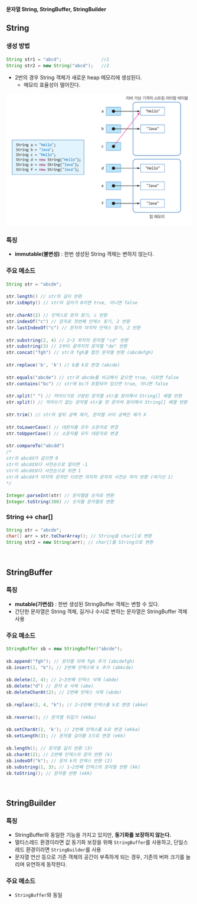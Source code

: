 **문자열 String, StringBuffer, StringBuilder**

## String

### 생성 방법

```java
String str1 = "abcd";               //1
String str2 = new String("abcd");   //2
```

-   2번의 경우 String 객체가 새로운 heap 메모리에 생성된다.
    -   메모리 효율성이 떨어진다.

![Alt text](../img/image.png)

### 특징

-   **immutable(불변성)** : 한번 생성된 String 객체는 변하지 않는다.

### 주요 메소드

```java
String str = "abcde";

str.length() // str의 길이 반환
str.isEmpty() // str의 길이가 0이면 true, 아니면 false

str.charAt(2) // 인덱스로 문자 찾기, c 반환
str.indexOf("c") // 문자로 첫번째 인덱스 찾기, 2 반환
str.lastIndexOf("c") // 문자의 마지막 인덱스 찾기, 2 반환

str.substring(2, 4) // 2~3 위치의 문자열 "cd" 반환
str.substring(3) // 3부터 끝까지의 문자열 "de" 반환
str.concat("fgh") // str과 fgh를 합친 문자열 반환 (abcdefgh)

str.replace('b', 'k') // b를 k로 변경 (akcde)

str.equals("abcde") // str과 abcde를 비교해서 같으면 true, 다르면 false
str.contains("bc") // str에 bc가 포함되어 있으면 true, 아니면 false

str.split(" ") // 띄어쓰기로 구분된 문자열 str을 분리해서 String[] 배열 반환
str.split() // 띄어쓰기 없는 문자열 str을 한 문자씩 분리해서 String[] 배열 반환

str.trim() // str의 앞뒤 공백 제거, 문자열 사이 공백은 제거 X

str.toLowerCase() // 대문자를 모두 소문자로 변경
str.toUpperCase() // 소문자를 모두 대문자로 변경

str.compareTo("abcdd")
/*
str과 abcdd가 같으면 0
str이 abcdd보다 사전순으로 앞이면 -1
str이 abcdd보다 사전순으로 뒤면 1
str과 abcdd가 마지막 문자만 다르면 마지막 문자의 사전순 차이 반환 (여기선 1)
*/

Integer.parseInt(str) // 문자열을 숫자로 변환
Integer.toString(300) // 숫자를 문자열로 변환
```

### String <-> char[]

```java
String str = "abcde";
char[] arr = str.toCharArray(); // String을 char[]로 변환
String str2 = new String(arr); // char[]를 String으로 변환
```

<br/>

## StringBuffer

### 특징

-   **mutable(가변성)** : 한번 생성된 StringBuffer 객체는 변할 수 있다.
-   간단한 문자열은 String 객체, 길거나 수시로 변하는 문자열은 StringBuffer 객체 사용

### 주요 메소드

```java
StringBuffer sb = new StringBuffer("abcde");

sb.append("fgh"); // 문자열 뒤에 fgh 추가 (abcdefgh)
sb.insert(2, "k"); // 2번째 인덱스에 k 추가 (abkcde)

sb.delete(2, 4); // 2~3번째 인덱스 삭제 (abde)
sb.delete("d") // 문자 d 삭제 (abe)
sb.deleteCharAt(2); // 2번째 인덱스 삭제 (abde)

sb.replace(2, 4, "k"); // 2~3번째 인덱스를 k로 변경 (abke)

sb.reverse(); // 문자열 뒤집기 (ekba)

sb.setCharAt(2, 'k'); // 2번째 인덱스를 k로 변경 (ekka)
sb.setLength(3); // 문자열 길이를 3으로 변경 (ekk)

sb.length(); // 문자열 길이 반환 (3)
sb.charAt(2); // 2번째 인덱스의 문자 반환 (k)
sb.indexOf("k"); // 문자 k의 인덱스 반환 (2)
sb.substring(1, 3); // 1~2번째 인덱스의 문자열 반환 (kk)
sb.toString(); // 문자열 반환 (ekk)
```

<br/>

## StringBuilder

### 특징

-   StringBuffer와 동일한 기능을 가지고 있지만, **동기화를 보장하지 않는다.**
-   멀티스레드 환경이라면 값 동기화 보장을 위해 `StringBuffer`를 사용하고, 단일스레드 환경이라면 `StringBuilder`를 사용
-   문자열 연산 등으로 기존 객체의 공간이 부족하게 되는 경우, 기존의 버퍼 크기를 늘리며 유연하게 동작한다.

### 주요 메소드

-   `StringBuffer`와 동일
